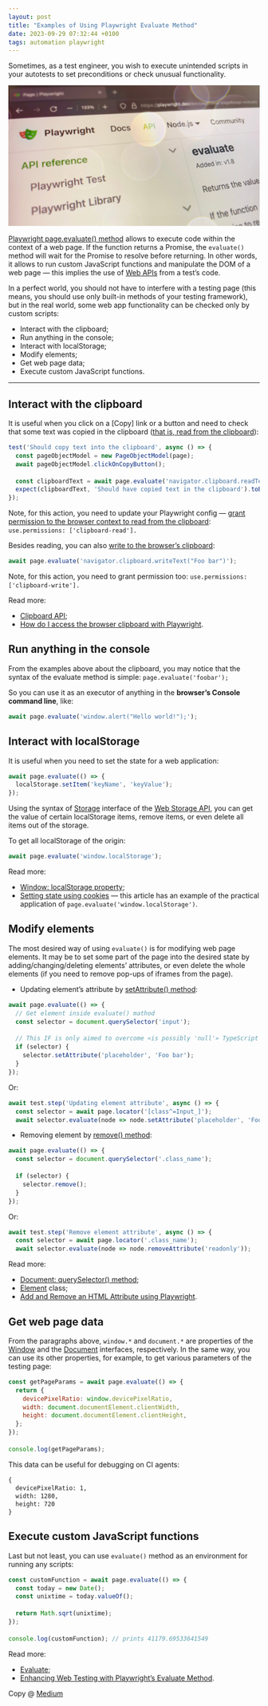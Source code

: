 ```yaml
---
layout: post
title: "Examples of Using Playwright Evaluate Method"
date: 2023-09-29 07:32:44 +0100
tags: automation playwright
---
```


Sometimes, as a test engineer, you wish to execute unintended scripts in your autotests to set preconditions or check unusual functionality.

![Examples of Using Playwright Evaluate Method](/assets/2023-09-29/00-cover.jpg)

[Playwright page.evaluate() method](https://playwright.dev/docs/api/class-page#page-evaluate) allows to execute code within the context of a web page. If the function returns a Promise, the `evaluate()` method will wait for the Promise to resolve before returning. In other words, it allows to run custom JavaScript functions and manipulate the DOM of a web page — this implies the use of [Web APIs](https://developer.mozilla.org/en-US/docs/Web/API) from a test’s code.

In a perfect world, you should not have to interfere with a testing page (this means, you should use only built-in methods of your testing framework), but in the real world, some web app functionality can be checked only by custom scripts:

- Interact with the clipboard;
- Run anything in the console;
- Interact with localStorage;
- Modify elements;
- Get web page data;
- Execute custom JavaScript functions.

---

## Interact with the clipboard

It is useful when you click on a [Copy] link or a button and need to check that some text was copied in the clipboard ([that is, read from the clipboard](https://developer.mozilla.org/en-US/docs/Web/API/Clipboard/readText)):

```JavaScript
test('Should copy text into the clipboard', async () => {
  const pageObjectModel = new PageObjectModel(page);
  await pageObjectModel.clickOnCopyButton();

  const clipboardText = await page.evaluate('navigator.clipboard.readText()');
  expect(clipboardText, 'Should have copied text in the clipboard').toBe('Foo bar');
});
```

Note, for this action, you need to update your Playwright config — [grant permission to the browser context to read from the clipboard](https://playwright.dev/docs/api/class-browsercontext#browser-context-grant-permissions): `use.permissions: ['clipboard-read'].`

Besides reading, you can also [write to the browser’s clipboard](https://developer.mozilla.org/en-US/docs/Web/API/Clipboard/writeText):

```JavaScript
await page.evaluate('navigator.clipboard.writeText("Foo bar")');
```

Note, for this action, you need to grant permission too: `use.permissions: ['clipboard-write'].`

Read more:

- [Clipboard API](https://developer.mozilla.org/en-US/docs/Web/API/Clipboard_API);
- [How do I access the browser clipboard with Playwright](https://playwrightsolutions.com/how-do-i-access-the-browser-clipboard-with-playwright/).

## Run anything in the console

From the examples above about the clipboard, you may notice that the syntax of the evaluate method is simple: `page.evaluate('foobar');`

So you can use it as an executor of anything in the **browser’s Console command line**, like:

```JavaScript
await page.evaluate('window.alert("Hello world!");');
```

## Interact with localStorage

It is useful when you need to set the state for a web application:

```JavaScript
await page.evaluate(() => {
  localStorage.setItem('keyName', 'keyValue');
});
```

Using the syntax of [Storage](https://developer.mozilla.org/en-US/docs/Web/API/Storage) interface of the [Web Storage API](https://developer.mozilla.org/en-US/docs/Web/API/Web_Storage_API), you can get the value of certain localStorage items, remove items, or even delete all items out of the storage.

To get all localStorage of the origin:

```JavaScript
await page.evaluate('window.localStorage');
```

Read more:

- [Window: localStorage property](https://developer.mozilla.org/en-US/docs/Web/API/Window/localStorage);
- [Setting state using cookies](https://www.checklyhq.com/learn/headless/managing-cookies/#localstorage-and-sessionstorage) — this article has an example of the practical application of `page.evaluate('window.localStorage')`.

## Modify elements

The most desired way of using `evaluate()` is for modifying web page elements. It may be to set some part of the page into the desired state by adding/changing/deleting elements’ attributes, or even delete the whole elements (if you need to remove pop-ups of iframes from the page).

- Updating element’s attribute by [setAttribute() method](https://developer.mozilla.org/en-US/docs/Web/API/Element/setAttribute):

```JavaScript
await page.evaluate(() => {
  // Get element inside evaluate() mathod
  const selector = document.querySelector('input');

  // This IF is only aimed to overcome «is possibly 'null'» TypeScript error
  if (selector) {
    selector.setAttribute('placeholder', 'Foo bar');
  }
});
```

Or:

```JavaScript
await test.step('Updating element attribute', async () => {
  const selector = await page.locator('[class^=Input_]');
  await selector.evaluate(node => node.setAttribute('placeholder', 'Foo bar'));
```

- Removing element by [remove() method](https://developer.mozilla.org/en-US/docs/Web/API/Element/remove):

```JavaScript
await page.evaluate(() => {
  const selector = document.querySelector('.class_name');

  if (selector) {
    selector.remove();
  }
});
```

Or:

```JavaScript
await test.step('Remove element attribute', async () => {
  const selector = await page.locator('.class_name');
  await selector.evaluate(node => node.removeAttribute('readonly'));
```

Read more:

- [Document: querySelector() method](https://developer.mozilla.org/en-US/docs/Web/API/Document/querySelector);
- [Element](https://developer.mozilla.org/en-US/docs/Web/API/Element) class;
- [Add and Remove an HTML Attribute using Playwright](https://testerops.com/add-and-remove-an-html-attribute-using-playwright/).

## Get web page data

From the paragraphs above, `window.*` and `document.*` are properties of the [Window](https://developer.mozilla.org/en-US/docs/Web/API/Window) and the [Document](https://developer.mozilla.org/en-US/docs/Web/API/Document) interfaces, respectively. In the same way, you can use its other properties, for example, to get various parameters of the testing page:

```JavaScript
const getPageParams = await page.evaluate(() => {
  return {
    devicePixelRatio: window.devicePixelRatio,
    width: document.documentElement.clientWidth,
    height: document.documentElement.clientHeight,
  };
});

console.log(getPageParams);
```

This data can be useful for debugging on CI agents:

```
{
  devicePixelRatio: 1,
  width: 1280,
  height: 720
}
```

## Execute custom JavaScript functions

Last but not least, you can use `evaluate()` method as an environment for running any scripts:

```JavaScript
const customFunction = await page.evaluate(() => {
  const today = new Date();
  const unixtime = today.valueOf();

  return Math.sqrt(unixtime);
});

console.log(customFunction); // prints 41179.69533641549
```

Read more:

- [Evaluate](https://playwright.dev/docs/api/class-page#page-evaluate);
- [Enhancing Web Testing with Playwright’s Evaluate Method](https://ceroshjacob.medium.com/enhancing-web-testing-with-playwrights-evaluate-method-73615d4ffc9e).

Copy @ [Medium](https://adequatica.medium.com/simple-examples-of-using-playwright-evaluate-method-9b00d01cadc1)

